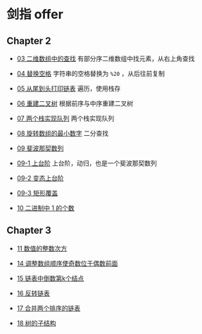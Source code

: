 # 剑指 offer

## Chapter 2

* [03 二维数组中的查找](N03_FindInPartiallySortedMatrix.java)
有部分序二维数组中找元素，从右上角查找

* [04 替换空格](N04_ReplaceBlank.java)
字符串的空格替换为 `%20` ，从后往前复制

* [05 从尾到头打印链表](N05_PrintListReverse.java)
遍历，使用栈存

* [06 重建二叉树](N06_ConstructBinaryTree.java)
根据前序与中序重建二叉树

* [07 两个栈实现队列](N07_QueueWithTwoStacks.java)
两个栈实现队列

* [08 旋转数组的最小数字](N08_MinNumberInRotatedArray.java)
二分查找

* [09 斐波那契数列](N09_Fibonacci.java)

* [09-1 上台阶](N09_1_JumpFloor.java)
上台阶，动归，也是一个斐波那契数列

* [09-2 变态上台阶](N09_2_JumpFloorII.java)

* [09-3 矩形覆盖](N09_3_RectCover.java)

* [10 二进制中 1 的个数](N10_NumberOf1InBinary.java)

## Chapter 3

* [11 数值的整数次方](N11_Power.java)

* [14 调整数组顺序使奇数位于偶数前面](N14_ReorderArray.java)

* [15 链表中倒数第k个结点](N15_KthNodeFromEnd.java)

* [16 反转链表](N16_ReverseList.java)

* [17 合并两个排序的链表](N17_MergeSortedLists.java)

* [18 树的子结构](N18_SubstructureInTree.java)
